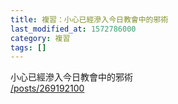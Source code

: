 ```yaml
---
title: 複習：小心已經滲入今日教會中的邪術
last_modified_at: 1572786000
category: 複習
tags: []
---
```


<p>小心已經滲入今日教會中的邪術<br>
<a href="/posts/269192100" target="_blank">/posts/269192100</a></p>

<p>&nbsp;</p>

